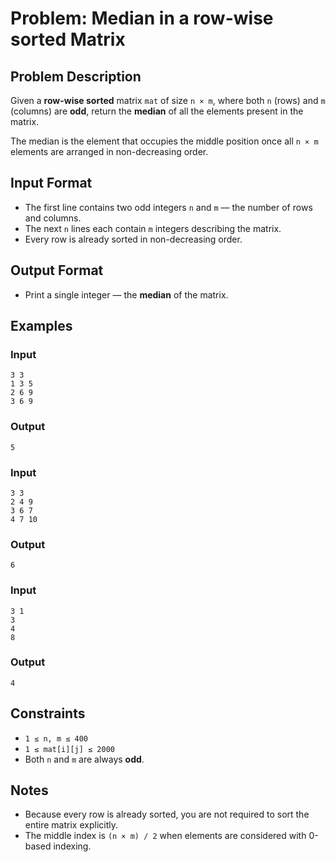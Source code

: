 # Problem: Median in a row-wise sorted Matrix

## Problem Description
Given a **row-wise sorted** matrix `mat` of size `n × m`, where both `n` (rows) and `m` (columns) are **odd**, return the **median** of all the elements present in the matrix.

The median is the element that occupies the middle position once all `n × m` elements are arranged in non-decreasing order.

## Input Format
- The first line contains two odd integers `n` and `m` — the number of rows and columns.
- The next `n` lines each contain `m` integers describing the matrix.
- Every row is already sorted in non-decreasing order.

## Output Format
- Print a single integer — the **median** of the matrix.

## Examples

### Input

`3 3`<br/>
`1 3 5`<br/>
`2 6 9`<br/>
`3 6 9`

### Output

`5`

### Input

`3 3`<br/>
`2 4 9`<br/>
`3 6 7`<br/>
`4 7 10`

### Output

`6`

### Input

`3 1`<br/>
`3`<br/>
`4`<br/>
`8`

### Output

`4`

## Constraints
- `1 ≤ n, m ≤ 400`
- `1 ≤ mat[i][j] ≤ 2000`
- Both `n` and `m` are always **odd**.

## Notes
- Because every row is already sorted, you are not required to sort the entire matrix explicitly.
- The middle index is `(n × m) / 2` when elements are considered with 0-based indexing.


